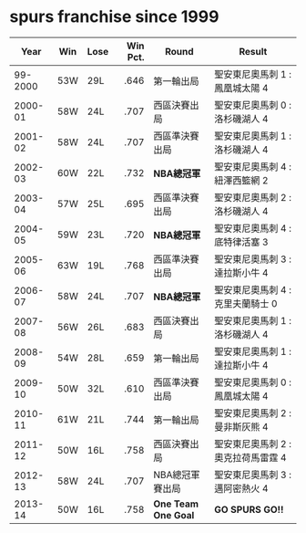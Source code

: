 spurs franchise since 1999
===============


| Year | Win | Lose | Win Pct. | Round | Result |
|------|-----|------|---------:|-------|--------|
|99-2000| 53W | 29L |    .646  |  第一輪出局  |    聖安東尼奧馬刺 1 : 鳳凰城太陽 4|
|2000-01 |58W |  24L |    .707 |   西區決賽出局   | 聖安東尼奧馬刺 0 : 洛杉磯湖人 4|
|2001-02 |58W |  24L |    .707 |   西區準決賽出局 | 聖安東尼奧馬刺 1 : 洛杉磯湖人 4|
|2002-03 |60W |  22L |    .732 |  **NBA總冠軍**      | 聖安東尼奧馬刺 4 : 紐澤西籃網 2|
|2003-04 |57W |  25L |    .695 |   西區準決賽出局  |聖安東尼奧馬刺 2 : 洛杉磯湖人 4|
|2004-05 |59W |  23L |    .720 |   **NBA總冠軍**      | 聖安東尼奧馬刺 4 : 底特律活塞 3|
|2005-06 |63W |  19L |    .768 |   西區準決賽出局  |聖安東尼奧馬刺 3 : 達拉斯小牛 4|
|2006-07 |58W |  24L |    .707 |   **NBA總冠軍**      | 聖安東尼奧馬刺 4 : 克里夫蘭騎士 0|
|2007-08 |56W |  26L |    .683 |   西區決賽出局    |聖安東尼奧馬刺 1 : 洛杉磯湖人 4|
|2008-09 |54W |  28L |    .659 |   第一輪出局     | 聖安東尼奧馬刺 1 : 達拉斯小牛 4|
|2009-10 |50W |  32L |    .610 |   西區準決賽出局 | 聖安東尼奧馬刺 0 : 鳳凰城太陽 4|
|2010-11 |61W |  21L |    .744 |   第一輪出局     | 聖安東尼奧馬刺 2 : 曼非斯灰熊 4|
|2011-12 |50W |  16L |    .758 |   西區決賽出局    |聖安東尼奧馬刺 2 : 奧克拉荷馬雷霆 4|
|2012-13 |58W |  24L |    .707 |   NBA總冠軍賽出局 |聖安東尼奧馬刺 3 : 邁阿密熱火 4|
|2013-14 |50W |  16L |    .758 |   **One Team One Goal** | **GO SPURS GO!!**|
